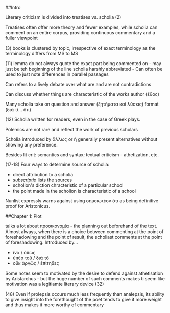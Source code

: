 ##Intro

Literary criticism is divided into treatises vs. scholia (2)

Treatises often offer more theory and fewer examples, while scholia can comment on an entire corpus, providing continuous commentary and a fuller viewpoint

(3) books is clustered by topic, irrespective of exact terminology as the terminology differs from MS to MS

(11) lemma do not always quote the exact part being commented on - may just be teh beginning of the line
scholia harshly abbreviated - 
Can often be used to just note differences in parallel passages

Can refers to a lively debate over what are and are not contradictions

Can discuss whether things are characteristic of the works author (ἔθος)

Many scholia take on question and answer (ζητήματα καὶ λύσεις)  format (διὰ τί... ὅτι)

(12) Scholia written for readers, even in the case of Greek plays.

Polemics are not rare and reflect the work of previous scholars

Scholia introduced by ἄλλως or ἤ generally present alternatives without showing any preference.

Besides lit crit: semantics and syntax; textual criticism - athetization, etc.

(17-18) Four ways to determine source of scholia:

- direct attribution to a scholia
- *subscriptio* lists the sources
- scholion's diction chracteristic of a particular school
- the point made in the scholion is characteristic of a school

Nunlist expressly warns against using σημειωτέον ὅτι as being definitive proof for Aristonicus.

##Chapter 1: Plot

talks a lot about προοικονομία - the planning out beforehand of the text. Almost always, when there is a choice between commenting at the point of foreshadowing and the point of result, the scholiast comments at the point of foreshadowing. Introduced by...

- ἵνα / ὅπως
- ὑπὲρ τοῦ / διὰ τό
- οὔκ ἀργῶς / ἐπίτηδες

Some notes seem to motivated by the desire to defend against athetisation by Aristarchus - but the huge number of such comments makes ti seem like motivation was a legitiamte literary device (32)

(48) Even if prolepsis occurs much less frequently than analepsis, its ability to give insight into the forethought of the poet tends to give it more weight and thus makes it more worthy of commentary

